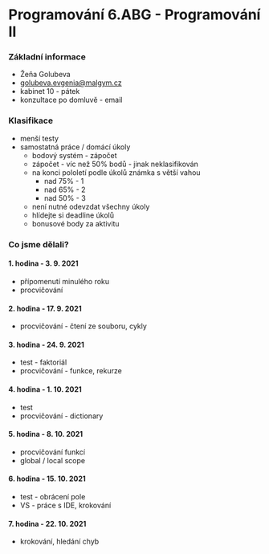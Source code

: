 # Programování 6.ABG - Programování II

### Základní informace
- Žeňa Golubeva
- golubeva.evgenia@malgym.cz
- kabinet 10 - pátek
- konzultace po domluvě - email

### Klasifikace
- menší testy
- samostatná práce / domácí úkoly
  - bodový systém - zápočet
  - zápočet - víc než 50% bodů - jinak neklasifikován
  - na konci pololetí podle úkolů známka s větší vahou
    - nad 75% - 1
    - nad 65% - 2
    - nad 50% - 3
  - není nutné odevzdat všechny úkoly
  - hlídejte si deadline úkolů
  - bonusové body za aktivitu

### Co jsme dělali?
#### 1. hodina - 3. 9. 2021
- přípomenutí minulého roku
- procvičování

#### 2. hodina - 17. 9. 2021
- procvičování - čtení ze souboru, cykly

#### 3. hodina - 24. 9. 2021
- test - faktoriál
- procvičování - funkce, rekurze

#### 4. hodina - 1. 10. 2021
- test
- procvičování - dictionary

#### 5. hodina - 8. 10. 2021
- procvičování funkcí
- global / local scope

#### 6. hodina - 15. 10. 2021
- test - obrácení pole
- VS - práce s IDE, krokování

#### 7. hodina - 22. 10. 2021
- krokování, hledání chyb

